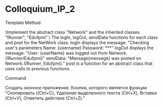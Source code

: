 # Colloquium_IP_2
Template Method

\\Implement the abstract class "Network" and the inherited classes "IRunner", "Edufpmi".\\
The logIn, logOut, sendData functions for each class and post for the NetWork class.
logIn displays the message: "Checking user's parameters
Name: {username}
Password: ***"
logOut displays the message:
"User: {userName} was logged out from Network.{IRunner/Edufpmi}"
sendData:
"Message{messege} was posted on Network.{IRunner, Edufpmi}."
post is a function for an abstract class that uses calls to previous functions.

Command

Создать оконное приложение. Кнопки, которого является функции "Скопировать ((Ctrl+C), Удаление выделенного текста (Ctrl+X), Вставка (Ctrl+V), Отметить действие (Ctrl+Z)."
